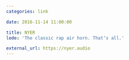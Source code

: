 ```yaml
---
categories: link

date: 2016-11-14 11:00:00

title: NYER
lede: 'The classic rap air horn. That‘s all.'

external_url: https://nyer.audio
---
```

